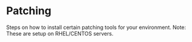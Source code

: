 # Patching
Steps on how to install certain patching tools for your environment.
Note: These are setup on RHEL/CENTOS servers.
